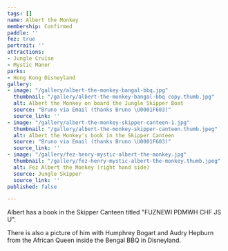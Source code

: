 ```yaml
---
tags: []
name: Albert the Monkey
membership: Confirmed
paddle: ''
fez: true
portrait: ''
attractions:
- Jungle Cruise
- Mystic Manor
parks:
- Hong Kong Disneyland
gallery:
- image: "/gallery/albert-the-monkey-bangal-bbq.jpg"
  thumbnail: "/gallery/albert-the-monkey-bangal-bbq copy.thumb.jpg"
  alt: Albert the Monkey on board the Jungle Skipper Boat
  source: "Bruno via Email (thanks Bruno \U0001F603)"
  source_link: ''
- image: "/gallery/albert-the-monkey-skipper-canteen-1.jpg"
  thumbnail: "/gallery/albert-the-monkey-skipper-canteen.thumb.jpeg"
  alt: Albert the Monkey's book in the Skipper Canteen
  source: "Bruno via Email (thanks Bruno \U0001F603)"
  source_link: ''
- image: "/gallery/fez-henry-mystic-albert-the-monkey.jpg"
  thumbnail: "/gallery/fez-henry-mystic-albert-the-monkey.thumb.jpeg"
  alt: Fez Albert the Monkey (right hand side)
  source: Jungle Skipper
  source_link: ''
published: false

---
```

Albert has a book in the Skipper Canteen titled "FUZNEWI PDMWH CHF JS U".

There is also a picture of him with Humphrey Bogart and Audry Hepburn from the African Queen inside the Bengal BBQ in Disneyland.